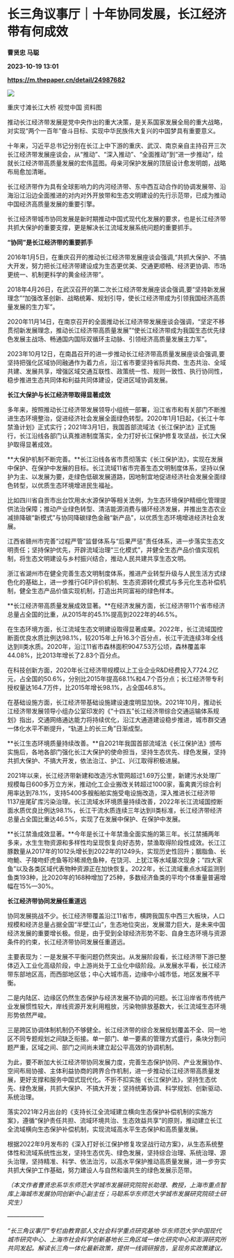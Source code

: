 # 长三角议事厅｜十年协同发展，长江经济带有何成效
**曹贤忠 马聪**

**2023-10-19 13:01**

**https://m.thepaper.cn/detail/24987682**

![](https://imagecloud.thepaper.cn/thepaper/image/274/761/606.jpg)

重庆寸滩长江大桥 视觉中国 资料图

推动长江经济带发展是党中央作出的重大决策，是关系国家发展全局的重大战略，对实现“两个一百年”奋斗目标、实现中华民族伟大复兴的中国梦具有重要意义。

十年来，习近平总书记分别在长江上中下游的重庆、武汉、南京亲自主持召开三次长江经济带发展座谈会，从“推动”、“深入推动”、“全面推动”到“进一步推动”，绘就长江经济带高质量发展的宏伟蓝图。母亲河保护发展的顶层设计愈发明朗，战略布局愈加清晰。

长江经济带作为具有全球影响力的内河经济带、东中西互动合作的协调发展带、沿海沿江沿边全面推进的对内对外开放带和生态文明建设的先行示范带，已成为推动中国经济高质量发展的重要引擎。

长江经济带城市协同发展是新时期推动中国式现代化发展的要求，也是长江经济带共抓大保护的重要支撑，更是解决长江流域发展系统问题的重要抓手。

**“协同”是长江经济带的重要抓手**

2016年1月5日，在重庆召开的推动长江经济带发展座谈会强调,“共抓大保护、不搞大开发，努力把长江经济带建设成为生态更优美、交通更顺畅、经济更协调、市场更统一、机制更科学的黄金经济带”。

2018年4月26日，在武汉召开的第二次长江经济带发展座谈会强调,要“坚持新发展理念”“加强改革创新、战略统筹、规划引导，使长江经济带成为引领我国经济高质量发展的生力军”。

2020年11月14日，在南京召开的全面推动长江经济带发展座谈会强调，“坚定不移贯彻新发展理念，推动长江经济带高质量发展”“使长江经济带成为我国生态优先绿色发展主战场、畅通国内国际双循环主动脉、引领经济高质量发展主力军”。

2023年10月12日，在南昌召开的进一步推动长江经济带高质量发展座谈会强调,要坚持把强化区域协同融通作为着力点，沿江省市要坚持省际共商、生态共治、全域共建、发展共享，增强区域交通互联性、政策统一性、规则一致性、执行协同性，稳步推进生态共同体和利益共同体建设，促进区域协调发展。

**长江大保护与长江经济带取得显著成效**

多年来，按照推动长江经济带发展领导小组统一部署，沿江省市和有关部门不断推进生态环境整治，促进经济社会发展全面绿色转型。2020年1月1日起，《长江十年禁渔计划》正式实行；2021年3月1日，我国首部流域法《长江保护法》正式施行，长江沿线各部门认真推进制度落实，全力打好长江保护修复攻坚战，长江大保护取得显著成效。

**大保护机制不断完善。**长江沿线各省市贯彻落实《长江保护法》，实现在发展中保护、在保护中发展的目标。长江流域11省市完善生态文明制度体系，坚持以保护为主、以发展为要，走绿色低碳发展道路，因地制宜地促进经济社会发展全面绿色转型，以优质生态环境增进民生福祉。

比如四川省自贡市出台饮用水水源保护等相关法例，为生态环境保护精细化管理提供法治保障；推动产业绿色转型、清洁能源消费与循环经济发展，并推出生态农业减排降碳“新模式”与协同降碳绿色金融“新产品”，以优质生态环境增进经济社会发展。

江西省赣州市完善“过程严管”监督体系与“后果严惩”责任体系，进一步落实生态文明责任；坚持保护优先，开辟流域治理“三化模式”，并健全生态产品价值实现机制，将生态文明建设与乡村振兴结合，推动人民共建共享生态文明。

浙江省湖州市在健全完善生态文明制度体系，推进产业转型升级与人民生活方式绿色化的基础上，进一步推行GEP评价机制、生态资源转化模式与多元化生态补偿机制，健全生态产品价值实现机制，打造出共同富裕的绿色样本。

**长江经济带高质量发展成效显著。**在经济发展方面，长江经济带11个省市经济总量占全国的比重，从2015年的45.1%提高到2022年的46.5%。

在生态环境方面，长江流域生态文明建设取得显著成果。2022年，长江流域国控断面优良水质比例达98.1%，较2015年上升16.3个百分点，长江干流连续3年全线达到II类水质。2020年，沿江11省市森林面积9047.53万公顷，森林覆盖率44.08%，比2013年增长了2.83个百分点。

在科技创新方面，2020年长江经济带规模以上工业企业R&D经费投入7724.2亿元，占全国的50.6%，分别比2015年提高68.1%和4.7个百分点；长江经济带专利授权量达164.7万件，比2015年增长98.1%，占全国46.8%。

在基础设施方面，长江经济带基础设施建设速度明显加快。2021年10月，推动长江经济带发展领导小组办公室印发的《“十四五”长江经济带综合交通运输体系规划》指出，交通网络通达能力将持续优化，沿江大通道建设稳步推进，城市群交通一体化水平不断提升，“轨道上的长三角”日渐成型。

**长江生态环境质量持续改善。**自2021年我国首部流域法《长江保护法》颁布实施后，各地各部门强化长江大保护的使命担当，坚持生态优先、绿色发展，坚持共抓大保护、不搞大开发，依法治江、护江、兴江取得积极进展。

2021年以来，长江经济带新建和改造污水管网超过1.69万公里，新建污水处理厂规模每日600多万立方米，推动化工企业搬改关转超过1000家，畜禽粪污综合利用率达到78.1%，支持5400多艘船舶实施受电设施改造，深入推进长江经济带1137座尾矿库污染治理。长江流域水环境质量持续改善，2022年长江流域国控断面水质优良比例达98.1%，长江干流水质连续三年达到II类标准，长江经济带经济总量占全国比重达46.5%，实现了在发展中保护、在保护中发展。

**长江禁渔成效显著。**今年是长江十年禁渔全面实施的第三年。长江禁捕两年多来，水生生物资源和多样性均呈现恢复向好态势，禁渔取得阶段性成效。长江江豚数量从2017年的1012头增长到2022年的1249头，实现历史性回升；胭脂鱼、长吻鮠、子陵吻虾虎鱼等珍稀濒危鱼种，在饶河、上犹江等水域屡次现身；“四大家鱼”以及各类区域代表物种资源正在加快恢复。2022年，长江流域重点水域监测到鱼类193种，比2020年的168种增加了25种，多数经济鱼类的平均个体重量普遍增幅在15%—30%。

**长江经济带协同发展任重道远**

协同发展挑战不少。长江经济带覆盖沿江11省市，横跨我国东中西三大板块，人口规模和经济总量占据全国“半壁江山”，生态地位突出，发展潜力巨大，是未来中国经济发展的重要增长极。但是，由于受到全球经济形势不彰、自身生态环境与资源条件的约束，长江经济带协同发展任重道远。

主要表现为：一是发展不平衡问题仍然突出。从发展阶段看，长江经济带下游已整体迈入工业化高级阶段，中上游尚处于工业化中级阶段。从发展水平看，长江经济带东部地区高，而西部地区低；中心大城市高，边缘中小城市低，地区发展不平衡。

二是内陆区、边缘区仍然生态保护与经济发展不协调的问题。长江沿岸省市传统产业发展惯性较大，岸线资源开发利用粗放，污染物排放基数大，长江流域生态环境形势依然严峻。

三是跨区协调体制机制仍不够健全。长江经济带的综合发展规划覆盖不全、同一地区不同专题规划之间缺乏衔接。单一部门、单一要素的管理方式盛行，条块分割问题严重，区域之间、部门之间尚未建立起公平高效的协调机制。

为此，要不断加大长江经济带协同发展力度，完善生态保护协同、产业发展协作、空间布局协接、主体利益协商的跨界合作机制，进一步推动长江经济带高质量发展，更好支撑和服务中国式现代化。不折不扣实施《长江保护法》，坚持生态优先、绿色发展，共抓大保护、不搞大开发；坚持统筹协调、科学规划、创新驱动、系统治理。

落实2021年2月出台的《支持长江全流域建立横向生态保护补偿机制的实施方案》，遵循“保护责任共担、流域环境共治、生态效益共享”的原则，推动建立长江全流域横向生态保护补偿机制，实现流域高水平生态保护和高质量发展。

根据2022年9月发布的《深入打好长江保护修复攻坚战行动方案》，从生态系统整体性和流域系统性出发，坚持生态优先、绿色发展，坚持综合治理、系统治理、源头治理，坚持精准、科学、依法治污，以高水平保护推动高质量发展，进一步夯实共抓大保护工作基础，努力建设人与自然和谐共生的绿色发展示范带。

_（本文作者曹贤忠系华东师范大学城市发展研究院院长助理、教授，上海市重点智库上海城市发展协同创新中心副主任；马聪系华东师范大学城市发展研究院硕士研究生）_

_——————_

_“长三角议事厅”专栏由教育部人文社会科学重点研究基地·华东师范大学中国现代城市研究中心、上海市社会科学创新基地长三角区域一体化研究中心和澎湃研究所共同发起。解读长三角一体化最新政策，提供一线调研报告，呈现务实政策建议。_